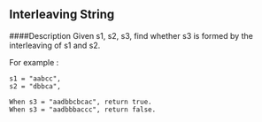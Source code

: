 ## Interleaving String
####Description
Given s1, s2, s3, find whether s3 is formed by the interleaving of s1 and s2.

For example : 
```
s1 = "aabcc",
s2 = "dbbca",

When s3 = "aadbbcbcac", return true.
When s3 = "aadbbbaccc", return false.
```
